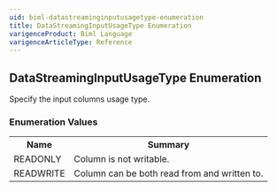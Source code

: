 ```yaml
---
uid: biml-datastreaminginputusagetype-enumeration
title: DataStreamingInputUsageType Enumeration
varigenceProduct: Biml Language
varigenceArticleType: Reference
---
```


## DataStreamingInputUsageType Enumeration<div class="LanguageSummary"><div class ="SummaryItem">Specify the input columns usage type.</div></div><div class="EnumValueGroup">### Enumeration Values<table id="EnumValue" class="MemberList"><tbody><tr><th class="MemberNameColumnHeader">Name</th><th class="MemberSummaryColumnHeader">Summary</th></tr><tr class="cd0"><td class="MemberName">READONLY</td><td class="MemberSummary"><div class ="SummaryItem">Column is not writable.</div> </td></tr><tr class="cd1"><td class="MemberName">READWRITE</td><td class="MemberSummary"><div class ="SummaryItem">Column can be both read from and written to.</div> </td></tr></tbody></table></div>